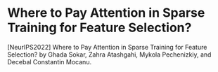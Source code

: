 # Where to Pay Attention in Sparse Training for Feature Selection?

[NeurIPS2022] Where to Pay Attention in Sparse Training for Feature Selection? by Ghada Sokar, Zahra Atashgahi, Mykola Pechenizkiy, and Decebal Constantin Mocanu.
